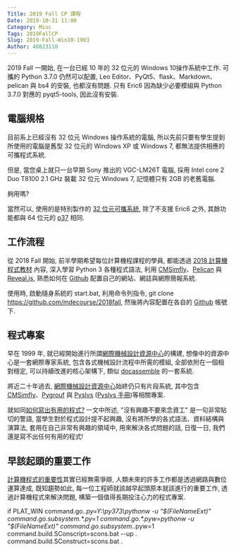 ```yaml
---
Title: 2019 Fall CP 課程
Date: 2019-10-31 11:00
Category: Misc
Tags: 2019FallCP
Slug: 2019-Fall-Win10-1903
Author: 40823110
---
```


2019 Fall 一開始, 在一台已經 10 年的 32 位元的 Windows  10操作系統中工作. 可攜的 Python 3.7.0 仍然可以配置, Leo Editor、PyQt5、flask、Markdown、pelican 與 bs4 的安裝, 也都沒有問題. 只有 Eric6 因為缺少必要模組與 Python 3.7.0 對應的 pyqt5-tools, 因此沒有安裝.
<!-- PELICAN_END_SUMMARY -->

電腦規格
----

目前系上已經沒有 32 位元 Windows 操作系統的電腦, 所以先前只要有學生提到所使用的電腦是舊型 32 位元的 Windows XP 或 Windows 7, 都無法提供相應的可攜程式系統.

但是, 當您桌上就只一台早期 Sony 推出的 VGC-LM26T 電腦, 採用 Intel core 2 Duo T8100 2.1 GHz 裝載 32 位元 Windows 7, 記憶體只有 2GB 的老舊電腦.

夠用嗎?

當然可以, 使用的是特別製作的 [32 位元可攜系統], 除了不支援 Eric6 之外, 其餘功能都與 64 位元的  [p37] 相同.

[32 位元可攜系統]: https://mde1a1.kmol.info/2017fall/raw/p37_32.7z?name=c272a694f98180f8d1272b43f7d7b4fdd8f7f550
[p37]: https://drive.google.com/file/d/1DWtyoUhl8CycKJ8uulB3viRXE39KqpE1/view?usp=sharing

工作流程
----

從 2018 Fall 開始, 前半學期希望每位計算機程課程的學員, 都能透過 [2018 計算機程式教材] 內容, 深入學習 Python 3 各種程式語法, 利用 [CMSimfly]、[Pelican] 與 [Reveal.js], 熟悉如何在 [Github] 配置自己的網站、網誌與網際簡報系統.

使用時, 啟動隨身系統的 start.bat, 利用命令列指令, git clone https://github.com/mdecourse/2018fall, 然後將內容配置在各自的 [Github] 帳號下.

[Github]: https://github.com/
[2018 計算機程式教材]:  http://mde.tw/cp2018/content/
[CMSimfly]: https://github.com/chiamingyen/cmsimfly
[Pelican]: https://github.com/getpelican/pelican
[Reveal.js]: https://revealjs.com/

程式專案
----

早在 1999 年, 就已經開始進行所謂[網際機械設計資源中心]的構建, 想像中的資源中心是一套網際專家系統, 包含各式機械設計流程中所需的模組, 全部依附在一個相對穩定, 可以持續改進的核心架構下, 類似 [docassemble] 的一套系統.

將近二十年過去, [網際機械設計資源中心]始終仍只有片段系統, 其中包含 [CMSimfly]、[Pygrouf] 與 [Pyslvs] ([Pyslvs 手冊])等相關專案.

就如同[如何寫出有用的程式?] 一文中所述, "沒有興趣不要來念資工" 是一句非常貼切的警語, 當學生對於程式設計提不起興趣, 沒有將所學的各式語法、資料結構與演算法, 套用在自己非常有興趣的領域中, 用來解決各式問題的話, 日復一日, 我們還是寫不出任何有用的程式!

[網際機械設計資源中心]: https://webcache.googleusercontent.com/search?q=cache:sqYPNC8_mgoJ:https://www.most.gov.tw/sci/ch/detail%3Farticle_uid%3D4ee546e6-73fa-43a8-b1df-a5a0a1fe1824%26menu_id%3D0bac23e6-b3df-4fe0-b152-2e1050eb2f2c%26content_type%3DP%26view_mode%3DlistView+&cd=6&hl=zh-TW&ct=clnk&gl=tw
[docassemble]: https://github.com/jhpyle/docassemble
[Pygrouf]: https://github.com/chiamingyen/pygrouf
[Pyslvs]: https://github.com/KmolYuan/Pyslvs-PyQt5
[Pyslvs 手冊]: http://www.pyslvs.com/content/
[如何寫出有用的程式?]: http://blog.ez2learn.com/2009/06/27/how-to-write-useful-program/

早該起頭的重要工作
----

[計算機程式的重要性]其實已經無需爭辯, 人類未來的許多工作都是透過網路與數位運算達成, 既知趨勢如此, 每一位工程師就該越早起頭原本就該進行的重要工作, 透過計算機程式來解決問題, 構築一個值得長期投注心力的程式專案.

[計算機程式的重要性]: https://www.quora.com/Why-is-programming-so-important-in-the-modern-world

if PLAT_WIN
    command.go.*.py=Y:\py373\pythonw -u "$(FileNameExt)"
    command.go.subsystem.*.py=1
    command.go.*.pyw=pythonw -u "$(FileNameExt)"
    command.go.subsystem.*.pyw=1
    command.build.SConscript=scons.bat --up .
    command.build.SConstruct=scons.bat .

<script type="text/javascript" src="./../cmsimde/static/syntaxhighlighter/shCore.js"></script>
<script type="text/javascript" src="./../cmsimde/static/syntaxhighlighter/shBrushJScript.js"></script>
<script type="text/javascript" src="./../cmsimde/static/syntaxhighlighter/shBrushJava.js"></script>
<script type="text/javascript" src="./../cmsimde/static/syntaxhighlighter/shBrushPython.js"></script>
<script type="text/javascript" src="./../cmsimde/static/syntaxhighlighter/shBrushSql.js"></script>
<script type="text/javascript" src="./../cmsimde/static/syntaxhighlighter/shBrushXml.js"></script>
<script type="text/javascript" src="./../cmsimde/static/syntaxhighlighter/shBrushPhp.js"></script>
<script type="text/javascript" src="./../cmsimde/static/syntaxhighlighter/shBrushCpp.js"></script>
<script type="text/javascript" src="./../cmsimde/static/syntaxhighlighter/shBrushCss.js"></script>
<script type="text/javascript" src="./../cmsimde/static/syntaxhighlighter/shBrushCSharp.js"></script>
<script type="text/javascript" src="./../cmsimde/static/syntaxhighlighter/shBrushBash.js"></script>
<script type="text/javascript" src="./../cmsimde/static/syntaxhighlighter/shBrushLua.js"></script>
<script type="text/javascript">
    (function(){
        var corecss = document.createElement('link');
        var themecss = document.createElement('link');
        var corecssurl = "./../cmsimde/static/syntaxhighlighter/css/shCore.css";
        if ( corecss.setAttribute ) {
                corecss.setAttribute( "rel", "stylesheet" );
                corecss.setAttribute( "type", "text/css" );
                corecss.setAttribute( "href", corecssurl );
        } else {
                corecss.rel = "stylesheet";
                corecss.href = corecssurl;
        }
        document.getElementsByTagName("head")[0].insertBefore( corecss, document.getElementById("syntaxhighlighteranchor") );
        var themecssurl = "./../cmsimde/static/syntaxhighlighter/css/shThemeDefault.css?ver=3.0.9b";
        if ( themecss.setAttribute ) {
                themecss.setAttribute( "rel", "stylesheet" );
                themecss.setAttribute( "type", "text/css" );
                themecss.setAttribute( "href", themecssurl );
        } else {
                themecss.rel = "stylesheet";
                themecss.href = themecssurl;
        }
        //document.getElementById("syntaxhighlighteranchor").appendChild(themecss);
        document.getElementsByTagName("head")[0].insertBefore( themecss, document.getElementById("syntaxhighlighteranchor") );
    })();
    SyntaxHighlighter.config.strings.expandSource = '+ expand source';
    SyntaxHighlighter.config.strings.help = '?';
    SyntaxHighlighter.config.strings.alert = 'SyntaxHighlighter\n\n';
    SyntaxHighlighter.config.strings.noBrush = 'Can\'t find brush for: ';
    SyntaxHighlighter.config.strings.brushNotHtmlScript = 'Brush wasn\'t configured for html-script option: ';
    SyntaxHighlighter.defaults['pad-line-numbers'] = false;
    SyntaxHighlighter.defaults['toolbar'] = false;
    SyntaxHighlighter.all();
</script>
 
<!-- for LaTeX equations -->
<script src="https://40823110.github.io/web/math/MathJax.js?config=TeX-MML-AM_CHTML" type="text/javascript"></script>